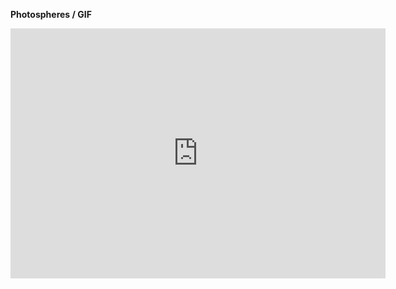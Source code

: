 **Photospheres / GIF**

<iframe width="600" height="400" allowfullscreen style="border-style:none;" src="https://cdn.pannellum.org/2.5/pannellum.htm#panorama=https%3A//raw.githubusercontent.com/steenblikrs/2021-Spring-Studio/gh-pages/students/Aguilar/ASSETS/CCCCCCCCCCCCC.jpg">

<br/>
<br/>

[![GIF1](https://github.com/steenblikrs/2021-Spring-Studio/blob/8d4d9881ccddeab7cce32ebcb0d9482cdd1aee21/students/Aguilar/ASSETS/Feng%20Gu_A04_%231.gif.gif?raw=true "GIF1")]()
<br/> 
[![GIF2](https://github.com/steenblikrs/2021-Spring-Studio/blob/8d4d9881ccddeab7cce32ebcb0d9482cdd1aee21/students/Aguilar/ASSETS/Feng%20Gu_A04_%232.gif.gif?raw=true "GIF2")]()
